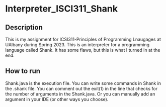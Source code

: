 # Interpreter_ISCI311_Shank

## Description
This is my assignment for ICSI311-Principles of Programming Lnaugages at UAlbany during Spring 2023.
This is an interpreter for a programming language called Shank.
It has some flaws, but this is what I turned in at the end. 

## How to run
Shank.java is the execution file. You can write some commands in Shank in the .shank file.
You can comment out the exit(1) in the line that checks for the number of arguments in the Shank.java.
Or you can manually add an argument in your IDE (or other ways you choose).
